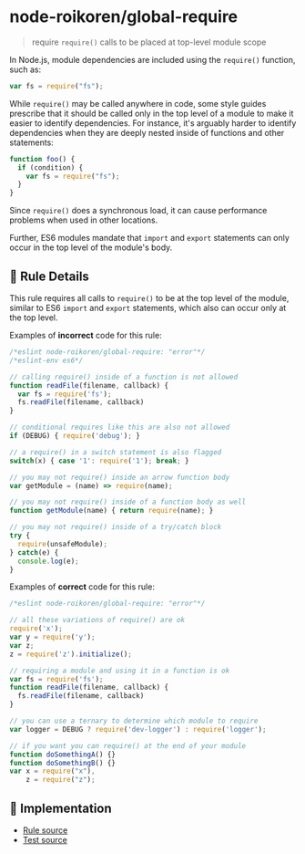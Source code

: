 # node-roikoren/global-require
> require `require()` calls to be placed at top-level module scope

In Node.js, module dependencies are included using the `require()` function, such as:

```js
var fs = require("fs");
```

While `require()` may be called anywhere in code, some style guides prescribe that it should be called only in the top level of a module to make it easier to identify dependencies. For instance, it's arguably harder to identify dependencies when they are deeply nested inside of functions and other statements:

```js
function foo() {
  if (condition) {
    var fs = require("fs");
  }
}
```

Since `require()` does a synchronous load, it can cause performance problems when used in other locations.

Further, ES6 modules mandate that `import` and `export` statements can only occur in the top level of the module's body.

## 📖 Rule Details

This rule requires all calls to `require()` to be at the top level of the module, similar to ES6 `import` and `export` statements, which also can occur only at the top level.

Examples of **incorrect** code for this rule:

```js
/*eslint node-roikoren/global-require: "error"*/
/*eslint-env es6*/

// calling require() inside of a function is not allowed
function readFile(filename, callback) {
  var fs = require('fs');
  fs.readFile(filename, callback)
}

// conditional requires like this are also not allowed
if (DEBUG) { require('debug'); }

// a require() in a switch statement is also flagged
switch(x) { case '1': require('1'); break; }

// you may not require() inside an arrow function body
var getModule = (name) => require(name);

// you may not require() inside of a function body as well
function getModule(name) { return require(name); }

// you may not require() inside of a try/catch block
try {
  require(unsafeModule);
} catch(e) {
  console.log(e);
}
```

Examples of **correct** code for this rule:

```js
/*eslint node-roikoren/global-require: "error"*/

// all these variations of require() are ok
require('x');
var y = require('y');
var z;
z = require('z').initialize();

// requiring a module and using it in a function is ok
var fs = require('fs');
function readFile(filename, callback) {
  fs.readFile(filename, callback)
}

// you can use a ternary to determine which module to require
var logger = DEBUG ? require('dev-logger') : require('logger');

// if you want you can require() at the end of your module
function doSomethingA() {}
function doSomethingB() {}
var x = require("x"),
    z = require("z");
```

## 🔎 Implementation

- [Rule source](https://github.com/roikoren755/eslint-plugin-node/blob/v3.0.4/src/rules/global-require.ts)
- [Test source](https://github.com/roikoren755/eslint-plugin-node/blob/v3.0.4/tests/src/rules/global-require.ts)
